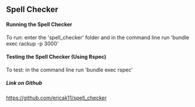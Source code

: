 ## Spell Checker

#### Running the Spell Checker
To run: enter the 'spell_checker' folder and in the command line run 'bundle exec rackup -p 3000'

#### Testing the Spell Checker (Using Rspec)
To test: in the command line run 'bundle exec rspec'

##### Link on Github
https://github.com/ericak11/spell_checker
